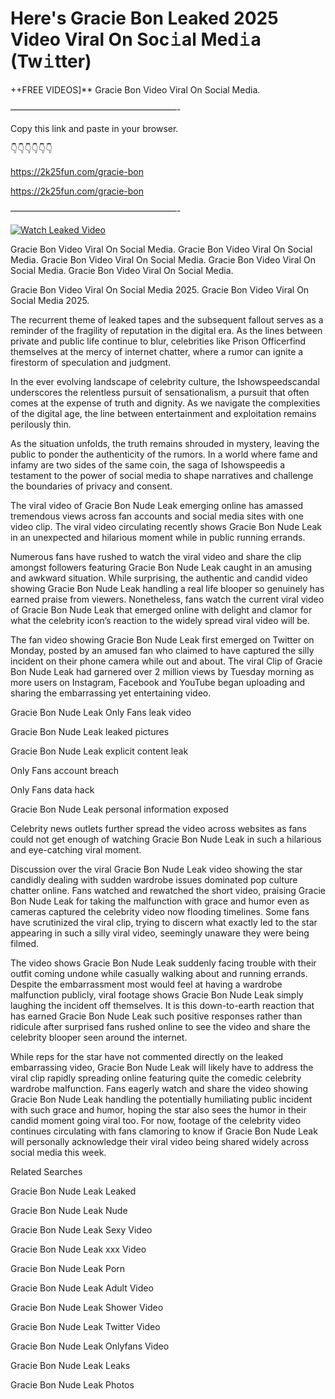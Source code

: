 # Here's Gracie Bon Leaked 2025 Video Viral On Soc𝚒al Med𝚒a (Tw𝚒tter)

++FREE VIDEOS]** Gracie Bon Video Viral On Social Media.

———————————————————-

Copy this link and paste in your browser.

👇👇👇👇👇👇

https://2k25fun.com/gracie-bon

https://2k25fun.com/gracie-bon

———————————————————-

[![Watch Leaked Video](https://miro.medium.com/v2/resize:fit:828/format:webp/1*cilzJN44JGOrTw9NJCrNHA.gif "Watch Leaked Video")](https://2k25fun.com/gracie-bon)

Gracie Bon Video Viral On Social Media. Gracie Bon Video Viral On Social Media. Gracie Bon Video Viral On Social Media. Gracie Bon Video Viral On Social Media. Gracie Bon Video Viral On Social Media.

Gracie Bon Video Viral On Social Media 2025. Gracie Bon Video Viral On Social Media 2025.

The recurrent theme of leaked tapes and the subsequent fallout serves as a reminder of the fragility of reputation in the digital era. As the lines between private and public life continue to blur, celebrities like Prison Officerfind themselves at the mercy of internet chatter, where a rumor can ignite a firestorm of speculation and judgment.

In the ever evolving landscape of celebrity culture, the Ishowspeedscandal underscores the relentless pursuit of sensationalism, a pursuit that often comes at the expense of truth and dignity. As we navigate the complexities of the digital age, the line between entertainment and exploitation remains perilously thin.

As the situation unfolds, the truth remains shrouded in mystery, leaving the public to ponder the authenticity of the rumors. In a world where fame and infamy are two sides of the same coin, the saga of Ishowspeedis a testament to the power of social media to shape narratives and challenge the boundaries of privacy and consent.

The viral video of Gracie Bon Nude Leak emerging online has amassed tremendous views across fan accounts and social media sites with one video clip. The viral video circulating recently shows Gracie Bon Nude Leak in an unexpected and hilarious moment while in public running errands.

Numerous fans have rushed to watch the viral video and share the clip amongst followers featuring Gracie Bon Nude Leak caught in an amusing and awkward situation. While surprising, the authentic and candid video showing Gracie Bon Nude Leak handling a real life blooper so genuinely has earned praise from viewers. Nonetheless, fans watch the current viral video of Gracie Bon Nude Leak that emerged online with delight and clamor for what the celebrity icon’s reaction to the widely spread viral video will be.

The fan video showing Gracie Bon Nude Leak first emerged on Twitter on Monday, posted by an amused fan who claimed to have captured the silly incident on their phone camera while out and about. The viral Clip of Gracie Bon Nude Leak had garnered over 2 million views by Tuesday morning as more users on Instagram, Facebook and YouTube began uploading and sharing the embarrassing yet entertaining video.

Gracie Bon Nude Leak Only Fans leak video

Gracie Bon Nude Leak leaked pictures

Gracie Bon Nude Leak explicit content leak

Only Fans account breach

Only Fans data hack

Gracie Bon Nude Leak personal information exposed

Celebrity news outlets further spread the video across websites as fans could not get enough of watching Gracie Bon Nude Leak in such a hilarious and eye-catching viral moment.

Discussion over the viral Gracie Bon Nude Leak video showing the star candidly dealing with sudden wardrobe issues dominated pop culture chatter online. Fans watched and rewatched the short video, praising Gracie Bon Nude Leak for taking the malfunction with grace and humor even as cameras captured the celebrity video now flooding timelines. Some fans have scrutinized the viral clip, trying to discern what exactly led to the star appearing in such a silly viral video, seemingly unaware they were being filmed.

The video shows Gracie Bon Nude Leak suddenly facing trouble with their outfit coming undone while casually walking about and running errands. Despite the embarrassment most would feel at having a wardrobe malfunction publicly, viral footage shows Gracie Bon Nude Leak simply laughing the incident off themselves. It is this down-to-earth reaction that has earned Gracie Bon Nude Leak such positive responses rather than ridicule after surprised fans rushed online to see the video and share the celebrity blooper seen around the internet.

While reps for the star have not commented directly on the leaked embarrassing video, Gracie Bon Nude Leak will likely have to address the viral clip rapidly spreading online featuring quite the comedic celebrity wardrobe malfunction. Fans eagerly watch and share the video showing Gracie Bon Nude Leak handling the potentially humiliating public incident with such grace and humor, hoping the star also sees the humor in their candid moment going viral too. For now, footage of the celebrity video continues circulating with fans clamoring to know if Gracie Bon Nude Leak will personally acknowledge their viral video being shared widely across social media this week.

Related Searches

Gracie Bon Nude Leak Leaked

Gracie Bon Nude Leak Nude

Gracie Bon Nude Leak Sexy Video

Gracie Bon Nude Leak xxx Video

Gracie Bon Nude Leak Porn

Gracie Bon Nude Leak Adult Video

Gracie Bon Nude Leak Shower Video

Gracie Bon Nude Leak Twitter Video

Gracie Bon Nude Leak Onlyfans Video

Gracie Bon Nude Leak Leaks

Gracie Bon Nude Leak Photos
